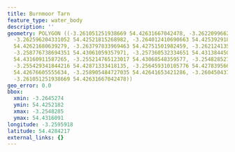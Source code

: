 ```yaml
---
title: Burnmoor Tarn
feature_type: water_body
description: ''
geometry: POLYGON ((-3.261051251938669 54.42631667042478, -3.262209966232911 54.42569251623321,
  -3.262596204331052 54.42521815268982, -3.264012410690663 54.42539291884474, -3.264527394821487
  54.42621680639279, -3.263797833969463 54.42751501982459, -3.262124135544485 54.42976183049765,
  -3.258776738694351 54.43061059357971, -3.257360532334651 54.43138445047843, -3.25637347941735
  54.43160911587265, -3.255214765123017 54.43068548359577, -3.254828527024966 54.43016125060884,
  -3.255429341844216 54.42871333418135, -3.256459310105776 54.42783956675656, -3.257832601121218
  54.42676605555634, -3.258905484727035 54.42641653421286, -3.260450437119419 54.42646646601618,
  -3.261051251938669 54.42631667042478))
geo_error: 0.0
bbox:
  xmin: -3.2645274
  ymin: 54.4252182
  xmax: -3.2548285
  ymax: 54.4316091
longitude: -3.2595918
latitude: 54.4284217
external_links: {}
---
```

